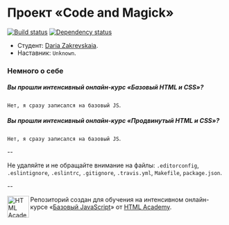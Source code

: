# Проект «Code and Magick»

[![Build status][travis-image]][travis-url]
[![Dependency status][dependency-image]][dependency-url]

* Студент: [Daria Zakrevskaia](https://htmlacademy.ru/profile/id131810).
* Наставник: `Unknown`.

### Немного о себе

##### Вы прошли интенсивный онлайн-курс «Базовый HTML и CSS»?
`Нет, я сразу записался на базовый JS`.

##### Вы прошли интенсивный онлайн-курс «Продвинутый HTML и CSS»?
`Нет, я сразу записался на базовый JS`.

--

Не удаляйте и не обращайте внимание на файлы: `.editorconfig`, `.eslintignore`, `.eslintrc`, `.gitignore`, `.travis.yml`, `Makefile`, `package.json`.

--

<a href="https://htmlacademy.ru/js_intensive"><img align="left" width="50" height="50" title="HTML Academy" src="https://htmlacademy.ru/static/img/logo-github-javascript.svg"></a>

Репозиторий создан для обучения на интенсивном онлайн-курсе «[Базовый JavaScript](https://htmlacademy.ru/js_intensive)» от [HTML Academy](https://htmlacademy.ru).

[travis-image]: https://travis-ci.org/js-htmlacademy/131810-code-and-magick.svg?branch=master
[travis-url]: https://travis-ci.org/js-htmlacademy/131810-code-and-magick
[dependency-image]: https://david-dm.org/js-htmlacademy/131810-code-and-magick.svg?style=flat-square
[dependency-url]: https://david-dm.org/js-htmlacademy/131810-code-and-magick
